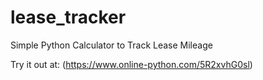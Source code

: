# lease_tracker
Simple Python Calculator to Track Lease Mileage

Try it out at: (https://www.online-python.com/5R2xvhG0sl)
